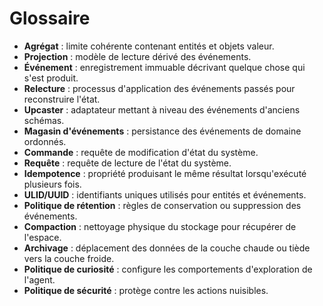 # Glossaire

- **Agrégat** : limite cohérente contenant entités et objets valeur.
- **Projection** : modèle de lecture dérivé des événements.
- **Événement** : enregistrement immuable décrivant quelque chose qui s'est produit.
- **Relecture** : processus d'application des événements passés pour reconstruire l'état.
- **Upcaster** : adaptateur mettant à niveau des événements d'anciens schémas.
- **Magasin d'événements** : persistance des événements de domaine ordonnés.
- **Commande** : requête de modification d'état du système.
- **Requête** : requête de lecture de l'état du système.
- **Idempotence** : propriété produisant le même résultat lorsqu'exécuté plusieurs fois.
- **ULID/UUID** : identifiants uniques utilisés pour entités et événements.
- **Politique de rétention** : règles de conservation ou suppression des événements.
- **Compaction** : nettoyage physique du stockage pour récupérer de l'espace.
- **Archivage** : déplacement des données de la couche chaude ou tiède vers la couche froide.
- **Politique de curiosité** : configure les comportements d'exploration de l'agent.
- **Politique de sécurité** : protège contre les actions nuisibles.
